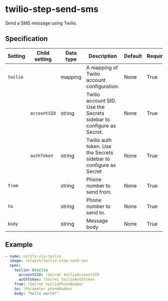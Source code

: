 # twilio-step-send-sms

Send a SMS message using Twilio. 

## Specification

| Setting | Child setting | Data type | Description | Default | Required |
|---------|---------------|-----------|-------------|---------|----------|
| `twilio` || mapping | A mapping of Twilio account configuration. | None | True |
|| `accountSID` | string | Twilio account SID. Use the Secrets sidebar to configure as Secret. | None | True |
|| `authToken` | string | Twilio auth token. Use the Secrets sidebar to configure as Secret | None | True |
| `from` || string | Phone number to send from. | None | True |
| `to` || string | Phone number to send to. | None | True |
| `body` || string | Message body | None | True |

## Example

```yaml
- name: notify-via-twilio
  image: relaysh/twilio-step-send-sms
  spec:
    twilio: &twilio
      accountSID: !Secret twilioAccountSID
      authToken: !Secret twilioAuthToken
    from: !Secret twilioPhoneNumber
    to: !Parameter phoneNumber
    body: "hello world!"
```

